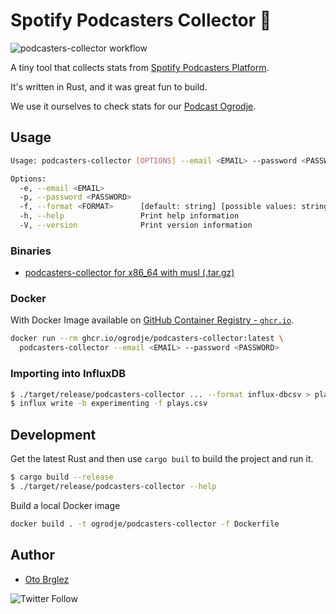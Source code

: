 # Spotify Podcasters Collector 🦀

![podcasters-collector workflow](https://github.com/ogrodje/podcasters-collector/actions/workflows/rust-docker.yml/badge.svg)

A tiny tool that collects stats from [Spotify Podcasters Platform](https://podcasters.spotify.com/).

It's written in Rust, and it was great fun to build.

We use it ourselves to check stats for our [Podcast Ogrodje](https://anchor.fm/ogrodje).

## Usage

```bash
Usage: podcasters-collector [OPTIONS] --email <EMAIL> --password <PASSWORD>

Options:
  -e, --email <EMAIL>
  -p, --password <PASSWORD>
  -f, --format <FORMAT>      [default: string] [possible values: string, csv, influx-dbcsv, json]
  -h, --help                 Print help information
  -V, --version              Print version information
```

### Binaries

- [podcasters-collector for x86_64 with musl (.tar.gz)](https://github.com/ogrodje/podcasters-collector/releases/download/refs%2Fheads%2Fmaster/podcasters-collector-x86_64-unknown-linux-musl.tar.gz)

### Docker

With Docker Image available on [GitHub Container Registry - `ghcr.io`][ghcr-podcasters-collector].

```bash
docker run --rm ghcr.io/ogrodje/podcasters-collector:latest \
  podcasters-collector --email <EMAIL> --password <PASSWORD>
```

### Importing into InfluxDB

```bash
$ ./target/release/podcasters-collector ... --format influx-dbcsv > plays.csv
$ influx write -b experimenting -f plays.csv
```

## Development

Get the latest Rust and then use `cargo buil` to build the project and run it.

```bash
$ cargo build --release
$ ./target/release/podcasters-collector --help
```

Build a local Docker image

```bash
docker build . -t ogrodje/podcasters-collector -f Dockerfile
```

## Author

- [Oto Brglez](https://github.com/otobrglez)

![Twitter Follow](https://img.shields.io/twitter/follow/otobrglez?style=social)

[ghcr-podcasters-collector]: https://github.com/ogrodje/podcasters-collector/pkgs/container/podcasters-collector

